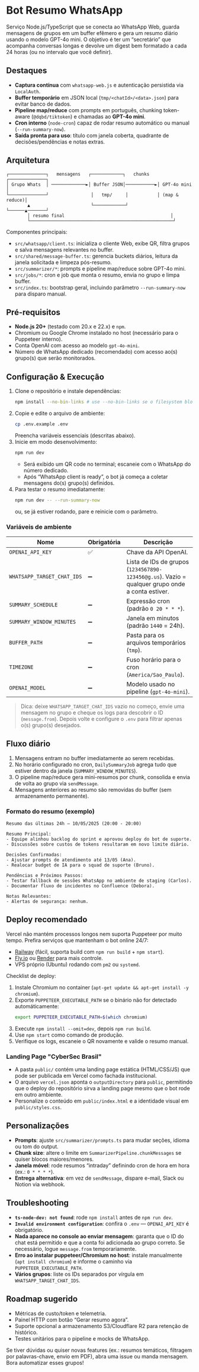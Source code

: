 # Bot Resumo WhatsApp

Serviço Node.js/TypeScript que se conecta ao WhatsApp Web, guarda mensagens de grupos em um buffer efêmero e gera um resumo diário usando o modelo GPT-4o mini. O objetivo é ter um “secretário” que acompanha conversas longas e devolve um digest bem formatado a cada 24 horas (ou no intervalo que você definir).

## Destaques
- **Captura contínua** com `whatsapp-web.js` e autenticação persistida via `LocalAuth`.
- **Buffer temporário** em JSON local (`tmp/<chatId>/<data>.json`) para evitar banco de dados.
- **Pipeline map/reduce** com prompts em português, chunking token-aware (`@dqbd/tiktoken`) e chamadas ao **GPT-4o mini**.
- **Cron interno** (`node-cron`) capaz de rodar resumo automático ou manual (`--run-summary-now`).
- **Saída pronta para uso**: título com janela coberta, quadrante de decisões/pendências e notas extras.

## Arquitetura
```
┌──────────────┐   mensagens   ┌────────────┐   chunks   ┌──────────────┐
│ Grupo Whats  │ ─────────────►│ Buffer JSON│───────────►│ GPT-4o mini  │
└──────────────┘                │   tmp/     │           │ (map & reduce)│
        ▲                       └────────────┘            └──────▲───────┘
        │ resumo final                                        │
        └──────────────────────────────────────────────────────┘
```
Componentes principais:
- `src/whatsapp/client.ts`: inicializa o cliente Web, exibe QR, filtra grupos e salva mensagens relevantes no buffer.
- `src/shared/message-buffer.ts`: gerencia buckets diários, leitura da janela solicitada e limpeza pós-resumo.
- `src/summarizer/*`: prompts e pipeline map/reduce sobre GPT-4o mini.
- `src/jobs/*`: cron e job que monta o resumo, envia no grupo e limpa buffer.
- `src/index.ts`: bootstrap geral, incluindo parâmetro `--run-summary-now` para disparo manual.

## Pré-requisitos
- **Node.js 20+** (testado com 20.x e 22.x) e `npm`.
- Chromium ou Google Chrome instalado no host (necessário para o Puppeteer interno).
- Conta OpenAI com acesso ao modelo `gpt-4o-mini`.
- Número de WhatsApp dedicado (recomendado) com acesso ao(s) grupo(s) que serão monitorados.

## Configuração & Execução
1. Clone o repositório e instale dependências:
   ```bash
   npm install --no-bin-links # use --no-bin-links se o filesystem bloquear symlinks
   ```
2. Copie e edite o arquivo de ambiente:
   ```bash
   cp .env.example .env
   ```
   Preencha variáveis essenciais (descritas abaixo).
3. Inicie em modo desenvolvimento:
   ```bash
   npm run dev
   ```
   - Será exibido um QR code no terminal; escaneie com o WhatsApp do número dedicado.
   - Após “WhatsApp client is ready”, o bot já começa a coletar mensagens do(s) grupo(s) definidos.
4. Para testar o resumo imediatamente:
   ```bash
   npm run dev -- --run-summary-now
   ```
   ou, se já estiver rodando, pare e reinicie com o parâmetro.

### Variáveis de ambiente
| Nome | Obrigatória | Descrição |
| --- | --- | --- |
| `OPENAI_API_KEY` | ✅ | Chave da API OpenAI. |
| `WHATSAPP_TARGET_CHAT_IDS` | ➖ | Lista de IDs de grupos (`1234567890-123456@g.us`). Vazio = qualquer grupo onde a conta estiver. |
| `SUMMARY_SCHEDULE` | ➖ | Expressão cron (padrão `0 20 * * *`). |
| `SUMMARY_WINDOW_MINUTES` | ➖ | Janela em minutos (padrão `1440` = 24h). |
| `BUFFER_PATH` | ➖ | Pasta para os arquivos temporários (`tmp`). |
| `TIMEZONE` | ➖ | Fuso horário para o cron (`America/Sao_Paulo`). |
| `OPENAI_MODEL` | ➖ | Modelo usado no pipeline (`gpt-4o-mini`). |

> Dica: deixe `WHATSAPP_TARGET_CHAT_IDS` vazio no começo, envie uma mensagem no grupo e cheque os logs para descobrir o ID (`message.from`). Depois volte e configure o `.env` para filtrar apenas o(s) grupo(s) desejados.

## Fluxo diário
1. Mensagens entram no buffer imediatamente ao serem recebidas.
2. No horário configurado no cron, `DailySummaryJob` agrega tudo que estiver dentro da janela (`SUMMARY_WINDOW_MINUTES`).
3. O pipeline map/reduce gera mini-resumos por chunk, consolida e envia de volta ao grupo via `sendMessage`.
4. Mensagens anteriores ao resumo são removidas do buffer (sem armazenamento permanente).

### Formato do resumo (exemplo)
```
Resumo das últimas 24h — 10/05/2025 (20:00 - 20:00)

Resumo Principal:
- Equipe alinhou backlog do sprint e aprovou deploy do bot de suporte.
- Discussões sobre custos de tokens resultaram em novo limite diário.

Decisões Confirmadas:
- Ajustar prompts de atendimento até 13/05 (Ana).
- Realocar budget de IA para o squad de suporte (Bruno).

Pendências e Próximos Passos:
- Testar fallback de sessões WhatsApp no ambiente de staging (Carlos).
- Documentar fluxo de incidentes no Confluence (Debora).

Notas Relevantes:
- Alertas de segurança: nenhum.
```

## Deploy recomendado
Vercel não mantém processos longos nem suporta Puppeteer por muito tempo. Prefira serviços que mantenham o bot online 24/7:
- [Railway](https://railway.app/) (fácil, suporta build com `npm run build` + `npm start`).
- [Fly.io](https://fly.io/) ou [Render](https://render.com/) para mais controle.
- VPS próprio (Ubuntu) rodando com `pm2` ou `systemd`.

Checklist de deploy:
1. Instale Chromium no container (`apt-get update && apt-get install -y chromium`).
2. Exporte `PUPPETEER_EXECUTABLE_PATH` se o binário não for detectado automáticamente:
   ```bash
   export PUPPETEER_EXECUTABLE_PATH=$(which chromium)
   ```
3. Execute `npm install --omit=dev`, depois `npm run build`.
4. Use `npm start` como comando de produção.
5. Verifique os logs, escaneie o QR novamente e valide o resumo manual.

### Landing Page "CyberSec Brasil"
- A pasta `public/` contém uma landing page estática (HTML/CSS/JS) que pode ser publicada em Vercel como fachada institucional.
- O arquivo `vercel.json` aponta o `outputDirectory` para `public`, permitindo que o deploy do repositório sirva a landing page mesmo que o bot rode em outro ambiente.
- Personalize o conteúdo em `public/index.html` e a identidade visual em `public/styles.css`.

## Personalizações
- **Prompts**: ajuste `src/summarizer/prompts.ts` para mudar seções, idioma ou tom do output.
- **Chunk size**: altere o limite em `SummarizerPipeline.chunkMessages` se quiser blocos maiores/menores.
- **Janela móvel**: rode resumos “intraday” definindo cron de hora em hora (ex.: `0 * * * *`).
- **Entrega alternativa**: em vez de `sendMessage`, dispare e-mail, Slack ou Notion via webhook.

## Troubleshooting
- **`ts-node-dev: not found`**: rode `npm install` antes de `npm run dev`.
- **`Invalid environment configuration`**: confira o `.env` — `OPENAI_API_KEY` é obrigatório.
- **Nada aparece no console ao enviar mensagem**: garanta que o ID do chat está permitido e que a conta foi adicionada ao grupo correto. Se necessário, logue `message.from` temporariamente.
- **Erro ao instalar puppeteer/Chromium no host**: instale manualmente (`apt install chromium`) e informe o caminho via `PUPPETEER_EXECUTABLE_PATH`.
- **Vários grupos**: liste os IDs separados por vírgula em `WHATSAPP_TARGET_CHAT_IDS`.

## Roadmap sugerido
- Métricas de custo/token e telemetria.
- Painel HTTP com botão “Gerar resumo agora”.
- Suporte opcional a armazenamento S3/Cloudflare R2 para retenção de histórico.
- Testes unitários para o pipeline e mocks de WhatsApp.

Se tiver dúvidas ou quiser novas features (ex.: resumos temáticos, filtragem por palavras-chave, envio em PDF), abra uma issue ou manda mensagem. Bora automatizar esses grupos! 
